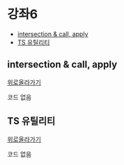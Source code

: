 # 강좌6

  - [intersection & call, apply](#intersection-&-call,-apply)
  - [TS 유틸리티](#TS-유틸리티)




## intersection & call, apply
[위로올라가기](#강좌6)

코드 없음

## TS 유틸리티
[위로올라가기](#강좌6)

코드 없음

